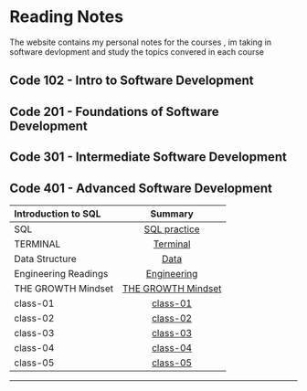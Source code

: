 # Reading Notes
The website contains my personal notes for the courses , im taking in software devlopment and study the topics convered in each course


## Code 102 - Intro to Software Development
## Code 201 - Foundations of Software Development
## Code 301 - Intermediate Software Development
## Code 401 - Advanced Software Development


| Introduction to SQL       | Summary 
| :---        |    :----:
|SQL | [SQL practice](./sql.md) 
|TERMINAL     | [Terminal](./terminal.md)
|Data Structure     | [Data](./data.structure.md)
|Engineering Readings| [Engineering](./Engineering.md)
|THE GROWTH Mindset   | [THE GROWTH Mindset](./growth.md)
|class-01     | [class-01](./class-01.md)
|class-02    | [class-02](./class-02.md)
|class-03   | [class-03](./class-03.md)
|class-04   | [class-04](./class-04.md)
|class-05   | [class-05](./class-04.md)







   

---



